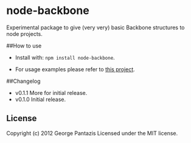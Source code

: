 node-backbone
=============

Experimental package to give (very very) basic Backbone structures to node projects.

##How to use

* Install with: ```npm install node-backbone```.

* For usage examples please refer to [this project](https://github.com/gcpantazis/node-backbone-boilerplate).


##Changelog

* v0.1.1 More for initial release.
* v0.1.0 Initial release.

## License
Copyright (c) 2012 George Pantazis
Licensed under the MIT license.
